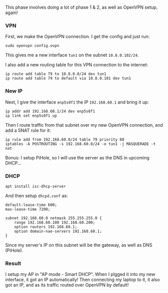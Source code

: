 This phase involves doing a lot of phase 1 & 2, as well as OpenVPN setup, again!

### VPN

First, we make the OpenVPN connection. I get the config and just run:

```
sudo openvpn config.ovpn
```

This gives me a new interface `tun1` on the subnet `10.8.0.102/24`.

I also add a new routing table for this VPN connection to the internet:

```
ip route add table 79 to 10.8.0.0/24 dev tun1
ip route add table 79 to default via 10.8.0.101 dev tun1
```

### New IP

Next, I give the interface `enp5s0f1` the IP `192.168.60.1` and bring it up:

```
ip addr add 192.168.60.1/24 dev enp5s0f1
ip link set enp5s0f1 up
```

Then I route traffic from that subnet over my new OpenVPN connection, and add a SNAT rule for it:
```
ip rule add from 192.168.60.0/24 table 79 priority 80
iptables -A POSTROUTING -s 192.168.60.0/24 -o tun1 -j MASQUERADE -t nat
```

Bonus: I setup PiHole, so I will use the server as the DNS in upcoming DHCP...

### DHCP

```
apt install isc-dhcp-server
```

And then setup `dhcpd.conf` as:

```
default-lease-time 600;
max-lease-time 7200;

subnet 192.168.60.0 netmask 255.255.255.0 {
    range 192.168.60.100 192.168.60.200;
    option routers 192.168.60.1;
    option domain-nae-servers 192.168.60.1;
}
```

Since my server's IP on this subnet will be the gateway, as well as DNS (PiHole).

### Result

I setup my AP in "AP mode - Smart DHCP". When I plgged it into my new interface, it got an IP automatically! Then connecting my laptop to it, it also got an IP, and as its traffic routed over OpenVPN by default!
